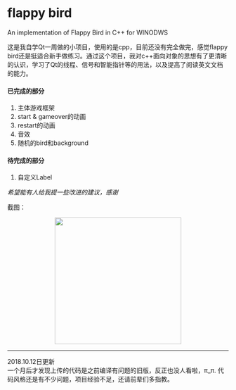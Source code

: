 # flappy bird
An implementation of Flappy Bird in C++ for WINODWS  

这是我自学Qt一周做的小项目，使用的是cpp，目前还没有完全做完，感觉flappy bird还是挺适合新手做练习。通过这个项目，我对c++面向对象的思想有了更清晰的认识，学习了Qt的线程、信号和智能指针等的用法，以及提高了阅读英文文档的能力。

#### 已完成的部分
1. 主体游戏框架
2. start & gameover的动画
3. restart的动画
4. 音效
5. 随机的bird和background

#### 待完成的部分
1. 自定义Label


*希望能有人给我提一些改进的建议，感谢*

截图：
 <div align=center>  <img src="https://raw.githubusercontent.com/Cirnoo/flappy-bird/master/flappy_bird.png" width="288">
</div>

---

2018.10.12日更新  
一个月后才发现上传的代码是之前编译有问题的旧版，反正也没人看啦，π_π.
代码风格还是有不少问题，项目经验不足，还请前辈们多指教。
